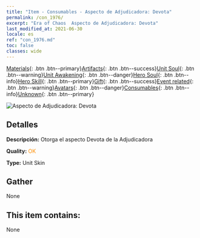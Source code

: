```yaml
---
title: "Item - Consumables - Aspecto de Adjudicadora: Devota"
permalink: /con_1976/
excerpt: "Era of Chaos  Aspecto de Adjudicadora: Devota"
last_modified_at: 2021-06-30
locale: es
ref: "con_1976.md"
toc: false
classes: wide
---
```

 [Materials](/ItemsES/){: .btn .btn--primary}[Artifacts](/ItemsES/Artifacts/){: .btn .btn--success}[Unit Soul](/ItemsES/UnitSoul/){: .btn .btn--warning}[Unit Awakening](/ItemsES/UnitAwakening/){: .btn .btn--danger}[Hero Soul](/ItemsES/HeroSoul/){: .btn .btn--info}[Hero Skill](/ItemsES/HeroSkill/){: .btn .btn--primary}[Gift](/ItemsES/Gift/){: .btn .btn--success}[Event related](/ItemsES/Events/){: .btn .btn--warning}[Avatars](/ItemsES/Avatars/){: .btn .btn--danger}[Consumables](/ItemsES/Consumables/){: .btn .btn--info}[Unknown](/ItemsES/Unknown/){: .btn .btn--primary}

 ![Aspecto de Adjudicadora: Devota](/images/u/ti_shenpanguanpifu2.jpg)

## Detalles
 **Descripción:** Otorga el aspecto Devota de la Adjudicadora

 **Quality:** <span style="color: #FF8C00">OK</span>

 **Type:** Unit Skin

## Gather

  None

## This item contains:

  None

